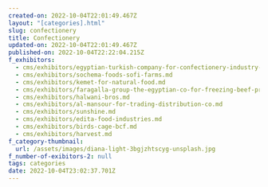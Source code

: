 ```yaml
---
created-on: 2022-10-04T22:01:49.467Z
layout: "[categories].html"
slug: confectionery
title: Confectionery
updated-on: 2022-10-04T22:01:49.467Z
published-on: 2022-10-04T22:22:04.215Z
f_exhibitors:
  - cms/exhibitors/egyptian-turkish-company-for-confectionery-industry-elvan.md
  - cms/exhibitors/sochema-foods-sofi-farms.md
  - cms/exhibitors/kemet-for-natural-food.md
  - cms/exhibitors/faragalla-group-the-egyptian-co-for-freezing-beef-processing.md
  - cms/exhibitors/halwani-bros.md
  - cms/exhibitors/al-mansour-for-trading-distribution-co.md
  - cms/exhibitors/sunshine.md
  - cms/exhibitors/edita-food-industries.md
  - cms/exhibitors/birds-cage-bcf.md
  - cms/exhibitors/harvest.md
f_category-thumbnail:
  url: /assets/images/diana-light-3bgjzhtscyg-unsplash.jpg
f_number-of-exibitors-2: null
tags: categories
date: 2022-10-04T23:02:37.701Z
---
```

